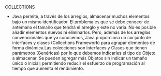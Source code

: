COLLECTIONS

- Java permite, a través de los arreglos, almacenar muchos elementos bajo un mismo  identiﬁcador. El problema es que se debe conocer  de antemano el tamaño que tendrá el arreglo y  este no varía. No es posible añadir elementos  nuevos ni eliminarlos.
Pero, además de los arreglos convencionales que ya  conocemos, Java proporciona un conjunto de  interfaces y clases (Collections Framework) para  agrupar elementos de forma dinámica.Las colecciones son Interfaces y Clases que  tienen parámetros (Genéricas) por lo que  debemos indicarles el tipo de Objeto a  almacenar.
Se pueden agregar más Objetos sin indicar un  tamaño único o inicial; permitiendo reducir el  esfuerzo de programación al tiempo que  aumenta el rendimiento.
